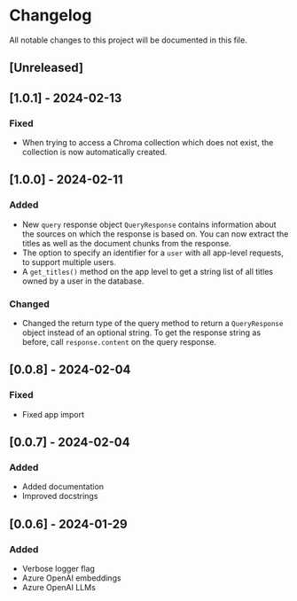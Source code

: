 # Changelog

All notable changes to this project will be documented in this file.

## [Unreleased]

## [1.0.1] - 2024-02-13

### Fixed

- When trying to access a Chroma collection which does not exist, the collection is now automatically created.

## [1.0.0] - 2024-02-11

### Added

- New `query` response object `QueryResponse` contains information about the sources on which the response is based on. You can now extract the titles as well as the document chunks from the response.
- The option to specify an identifier for a `user` with all app-level requests, to support multiple users.
- A `get_titles()` method on the app level to get a string list of all titles owned by a user in the database.

### Changed

- Changed the return type of the query method to return a `QueryResponse` object instead of an optional string. To get the response string as before, call `response.content` on the query response.

## [0.0.8] - 2024-02-04

### Fixed

- Fixed app import

## [0.0.7] - 2024-02-04

### Added

- Added documentation
- Improved docstrings

## [0.0.6] - 2024-01-29

### Added

- Verbose logger flag
- Azure OpenAI embeddings
- Azure OpenAI LLMs

